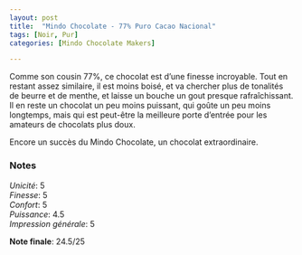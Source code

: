 ```yaml
---
layout: post
title:  "Mindo Chocolate - 77% Puro Cacao Nacional"
tags: [Noir, Pur] 
categories: [Mindo Chocolate Makers]

---
```



Comme son cousin 77%, ce chocolat est d’une finesse incroyable. Tout en restant assez similaire, il est moins boisé, et va chercher plus de tonalités de beurre et de menthe, et laisse un bouche un gout presque rafraîchissant. Il en reste un chocolat un peu moins puissant, qui goûte un peu moins longtemps, mais qui est peut-être la meilleure porte d’entrée pour les amateurs de chocolats plus doux.

Encore un succès du Mindo Chocolate, un chocolat extraordinaire.

### Notes

_Unicité_: 5  
_Finesse_: 5  
_Confort_: 5  
_Puissance_: 4.5  
_Impression générale_: 5

**Note finale**: 24.5/25